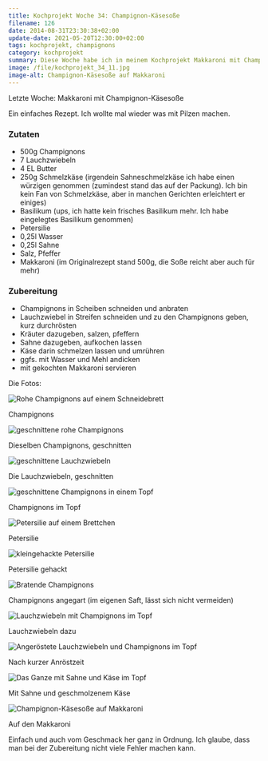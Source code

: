 ```yaml
---
title: Kochprojekt Woche 34: Champignon-Käsesoße
filename: 126
date: 2014-08-31T23:30:38+02:00
update-date: 2021-05-20T12:30:00+02:00
tags: kochprojekt, champignons
category: kochprojekt
summary: Diese Woche habe ich in meinem Kochprojekt Makkaroni mit Champignon-Käsesoße gemacht. Ein simples, schnelles Rezept, das trotzdem schmeckt.
image: /file/kochprojekt_34_11.jpg
image-alt: Champignon-Käsesoße auf Makkaroni
---
```


Letzte Woche: Makkaroni mit Champignon-Käsesoße

Ein einfaches Rezept. Ich wollte mal wieder was mit Pilzen machen.

### Zutaten

- 500g Champignons
- 7 Lauchzwiebeln
- 4 EL Butter
- 250g Schmelzkäse (irgendein Sahneschmelzkäse ich habe einen würzigen genommen (zumindest stand das auf der Packung). Ich bin kein Fan von Schmelzkäse, aber in manchen Gerichten erleichtert er einiges)
- Basilikum (ups, ich hatte kein frisches Basilikum mehr. Ich habe eingelegtes Basilikum genommen)
- Petersilie
- 0,25l Wasser
- 0,25l Sahne
- Salz, Pfeffer
- Makkaroni (im Originalrezept stand 500g, die Soße reicht aber auch für mehr)

### Zubereitung

- Champignons in Scheiben schneiden und anbraten
- Lauchzwiebel in Streifen schneiden und zu den Champignons geben, kurz durchrösten
- Kräuter dazugeben, salzen, pfeffern
- Sahne dazugeben, aufkochen lassen
- Käse darin schmelzen lassen und umrühren
- ggfs. mit Wasser und Mehl andicken
- mit gekochten Makkaroni servieren

Die Fotos:

![Rohe Champignons auf einem Schneidebrett](/file/kochprojekt_34_01.jpg)

Champignons

![geschnittene rohe Champignons](/file/kochprojekt_34_02.jpg)

Dieselben Champignons, geschnitten

![geschnittene Lauchzwiebeln](/file/kochprojekt_34_03.jpg)

Die Lauchzwiebeln, geschnitten

![geschnittene Champignons in einem Topf](/file/kochprojekt_34_04.jpg)

Champignons im Topf

![Petersilie auf einem Brettchen](/file/kochprojekt_34_05.jpg)

Petersilie

![kleingehackte Petersilie](/file/kochprojekt_34_06.jpg)

Petersilie gehackt

![Bratende Champignons](/file/kochprojekt_34_07.jpg)

Champignons angegart (im eigenen Saft, lässt sich nicht vermeiden)

![Lauchzwiebeln mit Champignons im Topf](/file/kochprojekt_34_08.jpg)

Lauchzwiebeln dazu

![Angeröstete Lauchzwiebeln und Champignons im Topf](/file/kochprojekt_34_09.jpg)

Nach kurzer Anröstzeit

![Das Ganze mit Sahne und Käse im Topf](/file/kochprojekt_34_10.jpg)

Mit Sahne und geschmolzenem Käse

![Champignon-Käsesoße auf Makkaroni](/file/kochprojekt_34_11.jpg)

Auf den Makkaroni

Einfach und auch vom Geschmack her ganz in Ordnung. Ich glaube, dass man bei der Zubereitung nicht viele Fehler machen kann.
